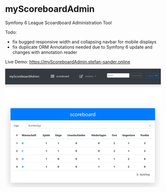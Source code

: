 # myScoreboardAdmin
Symfony 6 League Scoardboard Administration Tool

Todo: 
* fix bugged responsive width and collapsing navbar for mobile displays
* fix duplicate ORM Annotations needed due to Symfony 6 update and changes with annotation reader

Live Demo: <a href="https://myScoreboardAdmin.stefan-sander.online" target="_blank">https://myScoreboardAdmin.stefan-sander.online</a>

![alt text](https://github.com/snoke/myScoreboardAdmin/blob/master/myscoreboardadmin.png?raw=true)
